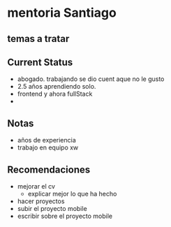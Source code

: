 # mentoria Santiago

## temas a tratar

## Current Status

- abogado. trabajando se dio cuent aque no le gusto
- 2.5 años aprendiendo solo.
- frontend y ahora fullStack
- 

## Notas

- años de experiencia
- trabajo en equipo
xw
## Recomendaciones

- mejorar el cv
  - explicar mejor lo que ha hecho
- hacer proyectos
- subir el proyecto mobile
- escribir sobre el proyecto mobile